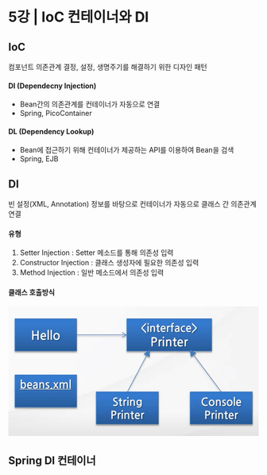 # 5강 | IoC 컨테이너와 DI

## IoC
컴포넌트 의존관계 결정, 설정, 생명주기를 해결하기 위한 디자인 패턴

#### DI (Dependecny Injection)
* Bean간의 의존관계를 컨테이너가 자동으로 연결
* Spring, PicoContainer

#### DL (Dependency Lookup)
* Bean에 접근하기 위해 컨테이너가 제공하는 API를 이용하여 Bean을 검색
* Spring, EJB

## DI
빈 설정(XML, Annotation) 정보를 바탕으로 컨테이너가 자동으로 클래스 간 의존관계 연결

#### 유형
1) Setter Injection : Setter 메소드를 통해 의존성 입력
2) Constructor Injection : 클래스 생성자에 필요한 의존성 입력
3) Method Injection : 일반 메소드에서 의존성 입력

#### 클래스 호출방식
![DI_01](https://github.com/jiwoo-kimm/spring-framework-basic-study/blob/master/Images/Lec05_DI_01.png)

## Spring DI 컨테이너
